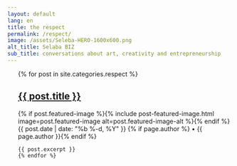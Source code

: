 ```yaml
---
layout: default
lang: en
title: the respect
permalink: /respect/
image: /assets/Seleba-HERO-1600x600.png
alt_title: Selaba BIZ
sub_title: conversations about art, creativity and entrepreneurship
---
```

<ul>
    {% for post in site.categories.respect %}
    <h2><a href="{{ post.url }}">{{ post.title }}</a></h2>
      {% if post.featured-image %}{% include post-featured-image.html image=post.featured-image alt=post.featured-image-alt %}{% endif %}
      <span class="post-meta">{{ post.date | date: "%b %-d, %Y" }}</span>
    {% if page.author %} •
      <span itemprop="author" itemscope itemtype="http://schema.org/Person"><span itemprop="name">{{ page.author }}</span></span>{% endif %}

    {{ post.excerpt }}
    {% endfor %}
</ul>